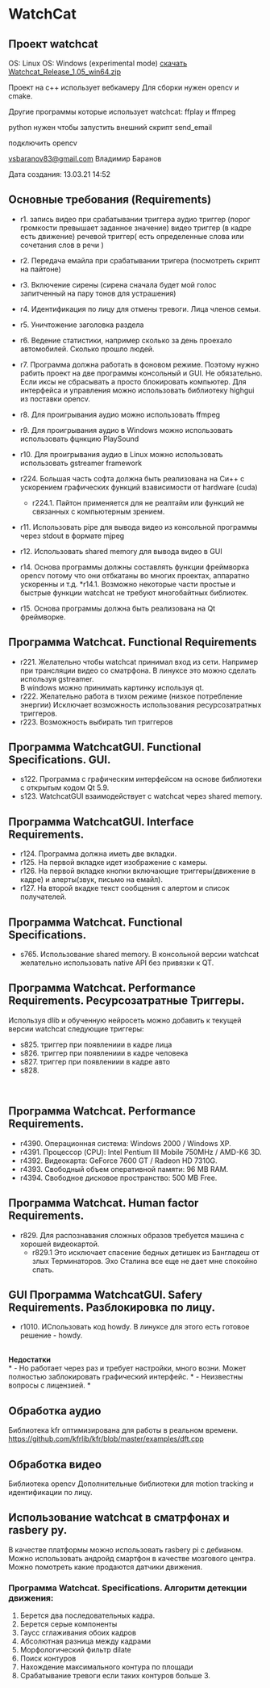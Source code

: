 # WatchCat

## Проект watchcat
OS: Linux
OS: Windows (experimental mode)
[скачать Watchcat_Release_1.05_win64.zip](https://github.com/Kvazikot/WatchCat/tags)

Проект на с++ использует вебкамеру
Для сборки нужен opencv и cmake.

Другие программы которые использует watchcat: ffplay и ffmpeg

python нужен чтобы запустить внешний скрипт send_email

подключить opencv

vsbaranov83@gmail.com Владимир Баранов

Дата создания: 13.03.21 14:52

## Основные требования (Requirements)
* r1. запись видео при срабатывании триггера
   аудио триггер (порог громкости превышает заданное значение)
   видео триггер (в кадре есть движение)
   речевой триггер( есть определенные слова или сочетания слов в речи )

* r2. Передача емайла при срабатывании тригера (посмотреть скрипт на пайтоне)

* r3. Включение сирены (сирена сначала будет мой голос запитченный на пару тонов для устрашения)

* r4. Идентификация по лицу для отмены тревоги. Лица членов семьи.

* r5. Уничтожение заголовка раздела 

* r6. Ведение статистики, например сколько за день проехало автомобилей. Сколько прошло людей.
* r7. Программа должна работать в фоновом режиме. Поэтому нужно рабить проект на две программы консольный и GUI.
      Не обязательно. Если иксы не сбрасывать а просто блокировать компьютер.
      Для интерфейса и управления можно использовать библиотеку highgui из поставки opencv.
* r8. Для проигрывания аудио можно использовать ffmpeg
* r9. Для проигрывания аудио в Windows можно использовать использовать фцнкцию PlaySound
* r10. Для проигрывания аудио в Linux можно использовать использовать gstreamer framework  
* r224. Большая часть софта должна быть реализована на Си++ с ускорением графических функций взависимости от hardware (cuda)
    * r224.1. Пайтон применяется для не реалтайм или функций не связанных с компьютерным зрением.
* r11. Использовать pipe для вывода видео из консольной программы через stdout в формате mjpeg
* r12. Использовать shared memory для вывода видео в GUI
* r14. Основа программы должны составлять функции фреймворка opencv потому что они отбкатаны во многих проектах, аппаратно ускоренны и т.д.
    *r14.1. Возможно некоторые части простые и быстрые функции watchcat не требуют многобайтных библиотек.       
* r15. Основа программы должна быть реализована на Qt фреймворке.



## Программа Watchcat. Functional Requirements
* r221. Желательно чтобы watchcat принимал вход из сети. Например при трансляции видео со сматрфона.
        В линуксе это можно сделать используя gstreamer. <br>
        В windows можно принимать картинку используя qt. 
* r222. Желательно работа в тихом режиме (низкое потребление энергии)
         Исключает возможность использования ресурсозатратных триггеров.
* r223. Возможность выбирать тип триггеров



## Программа WatchcatGUI. Functional Specifications. GUI.
* s122. Программа с графическим интерфейсом на основе библиотеки с открытым кодом Qt 5.9.
* s123. WatchcatGUI взаимодействует с watchcat через shared memory.
 
## Программа WatchcatGUI. Interface Requirements. 
* r124. Программа должна иметь две вкладки. 
* r125. На первой вкладке идет изображение с камеры.
* r126. На первой вкладке кнопки включающие триггеры(движение в кадре) и алерты(звук, письмо на емайл).
* r127. На второй вкадке текст сообщения с алертом и список получателей.

## Программа Watchcat. Functional Specifications.
* s765. Использование shared memory. В консольной версии watchcat желательно использовать native API без привязки к QT.

##  Программа Watchcat. Performance Requirements. Ресурсозатратные Триггеры.
Используя dlib и обученную нейросеть можно добавить к текущей версии watchcat следующие триггеры:

* s825. триггер при появлениии в кадре лица
* s826. триггер при появлениии в кадре человека
* s827. триггер при появлениии в кадре авто
* s828. 
<br> 

##  Программа Watchcat. Performance Requirements. 
* r4390. Операционная система: Windows 2000 / Windows XP.
* r4391. Процессор (CPU): Intel Pentium III Mobile 750MHz / AMD-K6 3D.
* r4392. Видеокарта: GeForce 7600 GT / Radeon HD 7310G.
* r4393. Свободный объем оперативной памяти: 96 MB RAM.
* r4394. Свободное дисковое пространство: 500 MB Free.

## Программа Watchcat. Human factor Requirements.

* r829. Для распознавания сложных образов требуется машина с хорошей видеокартой.
    * r829.1 Это исключает спасение бедных детишек из Бангладеш от злых Терминаторов. Эхо Сталина все еще не дает мне спокойно спать.

## GUI Программа WatchcatGUI. Safery Requirements. Разблокировка по лицу.
* r1010. ИСпользовать код howdy. В линуксе для этого есть готовое решение - howdy.
<br>
<b>Недостатки</b>
<br>
* - Но работает через раз и требует настройки, много возни. Может полностью заблокировать графический интерфейс.
* - Неизвестны вопросы с лицензией.
* 



## Обработка аудио

Библиотека kfr оптимизирована для работы в реальном времени.
https://github.com/kfrlib/kfr/blob/master/examples/dft.cpp

## Обработка видео
Библиотека opencv 
Дополнительные библиотеки для motion tracking и идентификации по лицу.


## Использование watchcat в сматрфонах и rasbery py.
В качестве платформы можно использовать rasbery pi с дебианом.
Можно использовать андройд смартфон в качестве мозгового центра.
Можно помотреть какие продаются датчики движения.


### Программа Watchcat. Specifications. Алгоритм детекции движения:

1. Берется два последовательных кадра.
2. Берется серые компоненты
3. Гаусс сглаживания обоих кадров
4. Абсолютная разница между кадрами
5. Морфологический фильтр dilate
6. Поиск контуров
7. Нахождение максимального контура по площади
8. Срабатывание тревоги если таких контуров больше 3.



